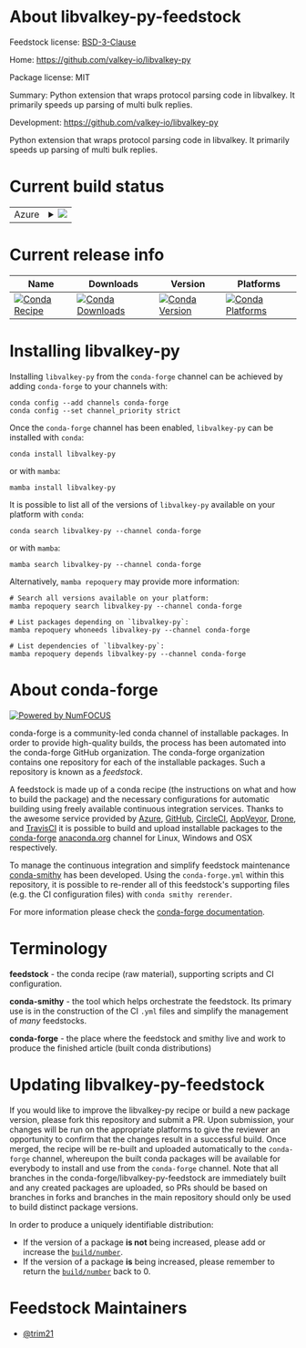 About libvalkey-py-feedstock
============================

Feedstock license: [BSD-3-Clause](https://github.com/conda-forge/libvalkey-py-feedstock/blob/main/LICENSE.txt)

Home: https://github.com/valkey-io/libvalkey-py

Package license: MIT

Summary: Python extension that wraps protocol parsing code in libvalkey. It primarily speeds up parsing of multi bulk replies.

Development: https://github.com/valkey-io/libvalkey-py

Python extension that wraps protocol parsing code in libvalkey.
It primarily speeds up parsing of multi bulk replies.

Current build status
====================


<table>
    
  <tr>
    <td>Azure</td>
    <td>
      <details>
        <summary>
          <a href="https://dev.azure.com/conda-forge/feedstock-builds/_build/latest?definitionId=25722&branchName=main">
            <img src="https://dev.azure.com/conda-forge/feedstock-builds/_apis/build/status/libvalkey-py-feedstock?branchName=main">
          </a>
        </summary>
        <table>
          <thead><tr><th>Variant</th><th>Status</th></tr></thead>
          <tbody><tr>
              <td>linux_64_python3.10.____cpython</td>
              <td>
                <a href="https://dev.azure.com/conda-forge/feedstock-builds/_build/latest?definitionId=25722&branchName=main">
                  <img src="https://dev.azure.com/conda-forge/feedstock-builds/_apis/build/status/libvalkey-py-feedstock?branchName=main&jobName=linux&configuration=linux%20linux_64_python3.10.____cpython" alt="variant">
                </a>
              </td>
            </tr><tr>
              <td>linux_64_python3.11.____cpython</td>
              <td>
                <a href="https://dev.azure.com/conda-forge/feedstock-builds/_build/latest?definitionId=25722&branchName=main">
                  <img src="https://dev.azure.com/conda-forge/feedstock-builds/_apis/build/status/libvalkey-py-feedstock?branchName=main&jobName=linux&configuration=linux%20linux_64_python3.11.____cpython" alt="variant">
                </a>
              </td>
            </tr><tr>
              <td>linux_64_python3.12.____cpython</td>
              <td>
                <a href="https://dev.azure.com/conda-forge/feedstock-builds/_build/latest?definitionId=25722&branchName=main">
                  <img src="https://dev.azure.com/conda-forge/feedstock-builds/_apis/build/status/libvalkey-py-feedstock?branchName=main&jobName=linux&configuration=linux%20linux_64_python3.12.____cpython" alt="variant">
                </a>
              </td>
            </tr><tr>
              <td>linux_64_python3.13.____cp313</td>
              <td>
                <a href="https://dev.azure.com/conda-forge/feedstock-builds/_build/latest?definitionId=25722&branchName=main">
                  <img src="https://dev.azure.com/conda-forge/feedstock-builds/_apis/build/status/libvalkey-py-feedstock?branchName=main&jobName=linux&configuration=linux%20linux_64_python3.13.____cp313" alt="variant">
                </a>
              </td>
            </tr><tr>
              <td>linux_64_python3.9.____cpython</td>
              <td>
                <a href="https://dev.azure.com/conda-forge/feedstock-builds/_build/latest?definitionId=25722&branchName=main">
                  <img src="https://dev.azure.com/conda-forge/feedstock-builds/_apis/build/status/libvalkey-py-feedstock?branchName=main&jobName=linux&configuration=linux%20linux_64_python3.9.____cpython" alt="variant">
                </a>
              </td>
            </tr><tr>
              <td>linux_aarch64_python3.10.____cpython</td>
              <td>
                <a href="https://dev.azure.com/conda-forge/feedstock-builds/_build/latest?definitionId=25722&branchName=main">
                  <img src="https://dev.azure.com/conda-forge/feedstock-builds/_apis/build/status/libvalkey-py-feedstock?branchName=main&jobName=linux&configuration=linux%20linux_aarch64_python3.10.____cpython" alt="variant">
                </a>
              </td>
            </tr><tr>
              <td>linux_aarch64_python3.11.____cpython</td>
              <td>
                <a href="https://dev.azure.com/conda-forge/feedstock-builds/_build/latest?definitionId=25722&branchName=main">
                  <img src="https://dev.azure.com/conda-forge/feedstock-builds/_apis/build/status/libvalkey-py-feedstock?branchName=main&jobName=linux&configuration=linux%20linux_aarch64_python3.11.____cpython" alt="variant">
                </a>
              </td>
            </tr><tr>
              <td>linux_aarch64_python3.12.____cpython</td>
              <td>
                <a href="https://dev.azure.com/conda-forge/feedstock-builds/_build/latest?definitionId=25722&branchName=main">
                  <img src="https://dev.azure.com/conda-forge/feedstock-builds/_apis/build/status/libvalkey-py-feedstock?branchName=main&jobName=linux&configuration=linux%20linux_aarch64_python3.12.____cpython" alt="variant">
                </a>
              </td>
            </tr><tr>
              <td>linux_aarch64_python3.13.____cp313</td>
              <td>
                <a href="https://dev.azure.com/conda-forge/feedstock-builds/_build/latest?definitionId=25722&branchName=main">
                  <img src="https://dev.azure.com/conda-forge/feedstock-builds/_apis/build/status/libvalkey-py-feedstock?branchName=main&jobName=linux&configuration=linux%20linux_aarch64_python3.13.____cp313" alt="variant">
                </a>
              </td>
            </tr><tr>
              <td>linux_aarch64_python3.9.____cpython</td>
              <td>
                <a href="https://dev.azure.com/conda-forge/feedstock-builds/_build/latest?definitionId=25722&branchName=main">
                  <img src="https://dev.azure.com/conda-forge/feedstock-builds/_apis/build/status/libvalkey-py-feedstock?branchName=main&jobName=linux&configuration=linux%20linux_aarch64_python3.9.____cpython" alt="variant">
                </a>
              </td>
            </tr><tr>
              <td>osx_64_python3.10.____cpython</td>
              <td>
                <a href="https://dev.azure.com/conda-forge/feedstock-builds/_build/latest?definitionId=25722&branchName=main">
                  <img src="https://dev.azure.com/conda-forge/feedstock-builds/_apis/build/status/libvalkey-py-feedstock?branchName=main&jobName=osx&configuration=osx%20osx_64_python3.10.____cpython" alt="variant">
                </a>
              </td>
            </tr><tr>
              <td>osx_64_python3.11.____cpython</td>
              <td>
                <a href="https://dev.azure.com/conda-forge/feedstock-builds/_build/latest?definitionId=25722&branchName=main">
                  <img src="https://dev.azure.com/conda-forge/feedstock-builds/_apis/build/status/libvalkey-py-feedstock?branchName=main&jobName=osx&configuration=osx%20osx_64_python3.11.____cpython" alt="variant">
                </a>
              </td>
            </tr><tr>
              <td>osx_64_python3.12.____cpython</td>
              <td>
                <a href="https://dev.azure.com/conda-forge/feedstock-builds/_build/latest?definitionId=25722&branchName=main">
                  <img src="https://dev.azure.com/conda-forge/feedstock-builds/_apis/build/status/libvalkey-py-feedstock?branchName=main&jobName=osx&configuration=osx%20osx_64_python3.12.____cpython" alt="variant">
                </a>
              </td>
            </tr><tr>
              <td>osx_64_python3.13.____cp313</td>
              <td>
                <a href="https://dev.azure.com/conda-forge/feedstock-builds/_build/latest?definitionId=25722&branchName=main">
                  <img src="https://dev.azure.com/conda-forge/feedstock-builds/_apis/build/status/libvalkey-py-feedstock?branchName=main&jobName=osx&configuration=osx%20osx_64_python3.13.____cp313" alt="variant">
                </a>
              </td>
            </tr><tr>
              <td>osx_64_python3.9.____cpython</td>
              <td>
                <a href="https://dev.azure.com/conda-forge/feedstock-builds/_build/latest?definitionId=25722&branchName=main">
                  <img src="https://dev.azure.com/conda-forge/feedstock-builds/_apis/build/status/libvalkey-py-feedstock?branchName=main&jobName=osx&configuration=osx%20osx_64_python3.9.____cpython" alt="variant">
                </a>
              </td>
            </tr><tr>
              <td>osx_arm64_python3.10.____cpython</td>
              <td>
                <a href="https://dev.azure.com/conda-forge/feedstock-builds/_build/latest?definitionId=25722&branchName=main">
                  <img src="https://dev.azure.com/conda-forge/feedstock-builds/_apis/build/status/libvalkey-py-feedstock?branchName=main&jobName=osx&configuration=osx%20osx_arm64_python3.10.____cpython" alt="variant">
                </a>
              </td>
            </tr><tr>
              <td>osx_arm64_python3.11.____cpython</td>
              <td>
                <a href="https://dev.azure.com/conda-forge/feedstock-builds/_build/latest?definitionId=25722&branchName=main">
                  <img src="https://dev.azure.com/conda-forge/feedstock-builds/_apis/build/status/libvalkey-py-feedstock?branchName=main&jobName=osx&configuration=osx%20osx_arm64_python3.11.____cpython" alt="variant">
                </a>
              </td>
            </tr><tr>
              <td>osx_arm64_python3.12.____cpython</td>
              <td>
                <a href="https://dev.azure.com/conda-forge/feedstock-builds/_build/latest?definitionId=25722&branchName=main">
                  <img src="https://dev.azure.com/conda-forge/feedstock-builds/_apis/build/status/libvalkey-py-feedstock?branchName=main&jobName=osx&configuration=osx%20osx_arm64_python3.12.____cpython" alt="variant">
                </a>
              </td>
            </tr><tr>
              <td>osx_arm64_python3.13.____cp313</td>
              <td>
                <a href="https://dev.azure.com/conda-forge/feedstock-builds/_build/latest?definitionId=25722&branchName=main">
                  <img src="https://dev.azure.com/conda-forge/feedstock-builds/_apis/build/status/libvalkey-py-feedstock?branchName=main&jobName=osx&configuration=osx%20osx_arm64_python3.13.____cp313" alt="variant">
                </a>
              </td>
            </tr><tr>
              <td>osx_arm64_python3.9.____cpython</td>
              <td>
                <a href="https://dev.azure.com/conda-forge/feedstock-builds/_build/latest?definitionId=25722&branchName=main">
                  <img src="https://dev.azure.com/conda-forge/feedstock-builds/_apis/build/status/libvalkey-py-feedstock?branchName=main&jobName=osx&configuration=osx%20osx_arm64_python3.9.____cpython" alt="variant">
                </a>
              </td>
            </tr><tr>
              <td>win_64_python3.10.____cpython</td>
              <td>
                <a href="https://dev.azure.com/conda-forge/feedstock-builds/_build/latest?definitionId=25722&branchName=main">
                  <img src="https://dev.azure.com/conda-forge/feedstock-builds/_apis/build/status/libvalkey-py-feedstock?branchName=main&jobName=win&configuration=win%20win_64_python3.10.____cpython" alt="variant">
                </a>
              </td>
            </tr><tr>
              <td>win_64_python3.11.____cpython</td>
              <td>
                <a href="https://dev.azure.com/conda-forge/feedstock-builds/_build/latest?definitionId=25722&branchName=main">
                  <img src="https://dev.azure.com/conda-forge/feedstock-builds/_apis/build/status/libvalkey-py-feedstock?branchName=main&jobName=win&configuration=win%20win_64_python3.11.____cpython" alt="variant">
                </a>
              </td>
            </tr><tr>
              <td>win_64_python3.12.____cpython</td>
              <td>
                <a href="https://dev.azure.com/conda-forge/feedstock-builds/_build/latest?definitionId=25722&branchName=main">
                  <img src="https://dev.azure.com/conda-forge/feedstock-builds/_apis/build/status/libvalkey-py-feedstock?branchName=main&jobName=win&configuration=win%20win_64_python3.12.____cpython" alt="variant">
                </a>
              </td>
            </tr><tr>
              <td>win_64_python3.13.____cp313</td>
              <td>
                <a href="https://dev.azure.com/conda-forge/feedstock-builds/_build/latest?definitionId=25722&branchName=main">
                  <img src="https://dev.azure.com/conda-forge/feedstock-builds/_apis/build/status/libvalkey-py-feedstock?branchName=main&jobName=win&configuration=win%20win_64_python3.13.____cp313" alt="variant">
                </a>
              </td>
            </tr><tr>
              <td>win_64_python3.9.____cpython</td>
              <td>
                <a href="https://dev.azure.com/conda-forge/feedstock-builds/_build/latest?definitionId=25722&branchName=main">
                  <img src="https://dev.azure.com/conda-forge/feedstock-builds/_apis/build/status/libvalkey-py-feedstock?branchName=main&jobName=win&configuration=win%20win_64_python3.9.____cpython" alt="variant">
                </a>
              </td>
            </tr><tr>
              <td>win_arm64_python3.10.____cpython</td>
              <td>
                <a href="https://dev.azure.com/conda-forge/feedstock-builds/_build/latest?definitionId=25722&branchName=main">
                  <img src="https://dev.azure.com/conda-forge/feedstock-builds/_apis/build/status/libvalkey-py-feedstock?branchName=main&jobName=win&configuration=win%20win_arm64_python3.10.____cpython" alt="variant">
                </a>
              </td>
            </tr><tr>
              <td>win_arm64_python3.11.____cpython</td>
              <td>
                <a href="https://dev.azure.com/conda-forge/feedstock-builds/_build/latest?definitionId=25722&branchName=main">
                  <img src="https://dev.azure.com/conda-forge/feedstock-builds/_apis/build/status/libvalkey-py-feedstock?branchName=main&jobName=win&configuration=win%20win_arm64_python3.11.____cpython" alt="variant">
                </a>
              </td>
            </tr><tr>
              <td>win_arm64_python3.12.____cpython</td>
              <td>
                <a href="https://dev.azure.com/conda-forge/feedstock-builds/_build/latest?definitionId=25722&branchName=main">
                  <img src="https://dev.azure.com/conda-forge/feedstock-builds/_apis/build/status/libvalkey-py-feedstock?branchName=main&jobName=win&configuration=win%20win_arm64_python3.12.____cpython" alt="variant">
                </a>
              </td>
            </tr><tr>
              <td>win_arm64_python3.13.____cp313</td>
              <td>
                <a href="https://dev.azure.com/conda-forge/feedstock-builds/_build/latest?definitionId=25722&branchName=main">
                  <img src="https://dev.azure.com/conda-forge/feedstock-builds/_apis/build/status/libvalkey-py-feedstock?branchName=main&jobName=win&configuration=win%20win_arm64_python3.13.____cp313" alt="variant">
                </a>
              </td>
            </tr><tr>
              <td>win_arm64_python3.9.____cpython</td>
              <td>
                <a href="https://dev.azure.com/conda-forge/feedstock-builds/_build/latest?definitionId=25722&branchName=main">
                  <img src="https://dev.azure.com/conda-forge/feedstock-builds/_apis/build/status/libvalkey-py-feedstock?branchName=main&jobName=win&configuration=win%20win_arm64_python3.9.____cpython" alt="variant">
                </a>
              </td>
            </tr>
          </tbody>
        </table>
      </details>
    </td>
  </tr>
</table>

Current release info
====================

| Name | Downloads | Version | Platforms |
| --- | --- | --- | --- |
| [![Conda Recipe](https://img.shields.io/badge/recipe-libvalkey--py-green.svg)](https://anaconda.org/conda-forge/libvalkey-py) | [![Conda Downloads](https://img.shields.io/conda/dn/conda-forge/libvalkey-py.svg)](https://anaconda.org/conda-forge/libvalkey-py) | [![Conda Version](https://img.shields.io/conda/vn/conda-forge/libvalkey-py.svg)](https://anaconda.org/conda-forge/libvalkey-py) | [![Conda Platforms](https://img.shields.io/conda/pn/conda-forge/libvalkey-py.svg)](https://anaconda.org/conda-forge/libvalkey-py) |

Installing libvalkey-py
=======================

Installing `libvalkey-py` from the `conda-forge` channel can be achieved by adding `conda-forge` to your channels with:

```
conda config --add channels conda-forge
conda config --set channel_priority strict
```

Once the `conda-forge` channel has been enabled, `libvalkey-py` can be installed with `conda`:

```
conda install libvalkey-py
```

or with `mamba`:

```
mamba install libvalkey-py
```

It is possible to list all of the versions of `libvalkey-py` available on your platform with `conda`:

```
conda search libvalkey-py --channel conda-forge
```

or with `mamba`:

```
mamba search libvalkey-py --channel conda-forge
```

Alternatively, `mamba repoquery` may provide more information:

```
# Search all versions available on your platform:
mamba repoquery search libvalkey-py --channel conda-forge

# List packages depending on `libvalkey-py`:
mamba repoquery whoneeds libvalkey-py --channel conda-forge

# List dependencies of `libvalkey-py`:
mamba repoquery depends libvalkey-py --channel conda-forge
```


About conda-forge
=================

[![Powered by
NumFOCUS](https://img.shields.io/badge/powered%20by-NumFOCUS-orange.svg?style=flat&colorA=E1523D&colorB=007D8A)](https://numfocus.org)

conda-forge is a community-led conda channel of installable packages.
In order to provide high-quality builds, the process has been automated into the
conda-forge GitHub organization. The conda-forge organization contains one repository
for each of the installable packages. Such a repository is known as a *feedstock*.

A feedstock is made up of a conda recipe (the instructions on what and how to build
the package) and the necessary configurations for automatic building using freely
available continuous integration services. Thanks to the awesome service provided by
[Azure](https://azure.microsoft.com/en-us/services/devops/), [GitHub](https://github.com/),
[CircleCI](https://circleci.com/), [AppVeyor](https://www.appveyor.com/),
[Drone](https://cloud.drone.io/welcome), and [TravisCI](https://travis-ci.com/)
it is possible to build and upload installable packages to the
[conda-forge](https://anaconda.org/conda-forge) [anaconda.org](https://anaconda.org/)
channel for Linux, Windows and OSX respectively.

To manage the continuous integration and simplify feedstock maintenance
[conda-smithy](https://github.com/conda-forge/conda-smithy) has been developed.
Using the ``conda-forge.yml`` within this repository, it is possible to re-render all of
this feedstock's supporting files (e.g. the CI configuration files) with ``conda smithy rerender``.

For more information please check the [conda-forge documentation](https://conda-forge.org/docs/).

Terminology
===========

**feedstock** - the conda recipe (raw material), supporting scripts and CI configuration.

**conda-smithy** - the tool which helps orchestrate the feedstock.
                   Its primary use is in the construction of the CI ``.yml`` files
                   and simplify the management of *many* feedstocks.

**conda-forge** - the place where the feedstock and smithy live and work to
                  produce the finished article (built conda distributions)


Updating libvalkey-py-feedstock
===============================

If you would like to improve the libvalkey-py recipe or build a new
package version, please fork this repository and submit a PR. Upon submission,
your changes will be run on the appropriate platforms to give the reviewer an
opportunity to confirm that the changes result in a successful build. Once
merged, the recipe will be re-built and uploaded automatically to the
`conda-forge` channel, whereupon the built conda packages will be available for
everybody to install and use from the `conda-forge` channel.
Note that all branches in the conda-forge/libvalkey-py-feedstock are
immediately built and any created packages are uploaded, so PRs should be based
on branches in forks and branches in the main repository should only be used to
build distinct package versions.

In order to produce a uniquely identifiable distribution:
 * If the version of a package **is not** being increased, please add or increase
   the [``build/number``](https://docs.conda.io/projects/conda-build/en/latest/resources/define-metadata.html#build-number-and-string).
 * If the version of a package **is** being increased, please remember to return
   the [``build/number``](https://docs.conda.io/projects/conda-build/en/latest/resources/define-metadata.html#build-number-and-string)
   back to 0.

Feedstock Maintainers
=====================

* [@trim21](https://github.com/trim21/)

